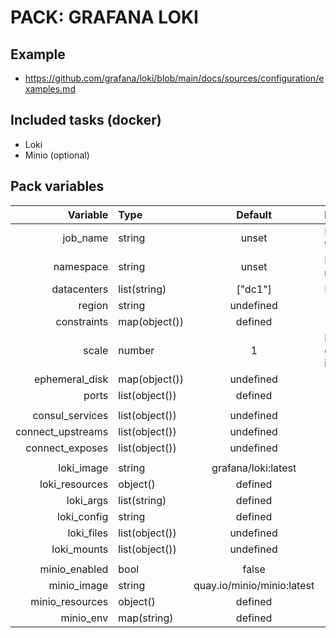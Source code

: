 # PACK: GRAFANA LOKI

## Example

* https://github.com/grafana/loki/blob/main/docs/sources/configuration/examples.md

## Included tasks (docker)

  * Loki
  * Minio (optional)

## Pack variables

| Variable | Type | Default | Description |
| --:      | :--  | :-:     | :--         |
| job_name | string | unset | Name of the job |
| namespace | string | unset | Nomad namespace |
| datacenters | list(string) | ["dc1"] | Datacenters |
| region | string | undefined | |
| constraints | map(object()) | defined | |
| scale | number | 1 | Number of group-instances |
| ephemeral_disk | map(object()) | undefined | |
| ports | list(object()) | defined | |
||
| consul_services | list(object()) | undefined | |
| connect_upstreams | list(object()) | undefined | |
| connect_exposes | list(object()) | undefined | |
||
| loki_image | string | grafana/loki:latest | |
| loki_resources | object() | defined | |
| loki_args | list(string) | defined | |
| loki_config | string | defined | |
| loki_files | list(object()) | undefined | |
| loki_mounts | list(object()) | undefined | |
||
| minio_enabled | bool | false | |
| minio_image | string | quay.io/minio/minio:latest | |
| minio_resources | object() | defined | |
| minio_env | map(string) | defined | |
